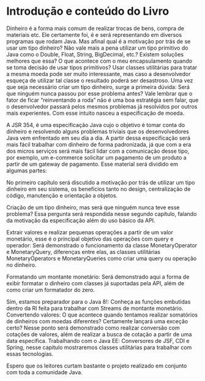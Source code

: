 # Introdução e conteúdo do Livro


Dinheiro é a forma mais comum de realizar trocas de bens, compra de materiais etc. Ele certamente foi, é e será representando em diversos programas que rodam Java. Mas afinal qual é a motivação por trás de se usar um tipo dinheiro? Não vale mais a pena utilizar um tipo primitivo do Java como o Double, Float, String, BigDecimal, etc.? Existem soluções melhores que essa? O que acontece com o meu encapsulamento quando se toma decisão de usar tipos primitivos? Usar classes utilitárias para tratar a mesma moeda pode ser muito interessante, mas caso a desenvolvedor esqueça de utilizar tal classe o resultado poderá ser desastroso. Uma vez que seja necessário criar um tipo dinheiro, surge a primeira dúvida: Será que ninguém nunca passou por esse problema antes? Vale lembrar que o fator de ficar “reinventando a roda” não é uma boa estratégia sem falar, que o desenvolvedor passará pelos mesmos problemas já resolvidos por outros mais experientes. Com esse intuito nasceu a especificação de moeda.


A JSR 354, é uma especificação Java cujo o objetivo é tomar conta do dinheiro e resolvendo alguns problemas triviais que os desenvolvedores Java vem enfrentado em seu dia a dia. A partir dessa especificação será mais fácil trabalhar com dinheiro de forma padronizada, já que com a era dos micros serviços será mais fácil lidar com a comunicação desse tipo, por exemplo, um e-commerce solicitar um pagamento de um produto a partir de um gateway de pagamento. Esse material será dividido em algumas partes:

No primeiro capítulo será discutido a motivação por trás de utilizar um tipo dinheiro em seu sistema, os benefícios tanto no design, centralização de código, manutenção e orientação a objetos.

Criação de um tipo dinheiro, mas será que ninguém nunca teve esse problema? Essa pergunta será respondida nesse segundo capítulo, falando da motivação da especificação além do uso básico da API.

Extrair valores e realizar pequenas operações a partir de um valor monetário, esse é o principal objetivo das operações com query e operador: Será demonstrado o funcionamento da classe MonetaryOperator e MonetaryQuery, diferenças entre elas, as classes utilitárias MonetaryOperators e MonetaryQueries como criar uma query ou operação no dinheiro.

Formatando um montante monetário: Será demonstrado aqui a forma de exibir formatar o dinheiro com classes já suportadas pela API, além de como criar um formatador do zero.

Sim, estamos preparador para o Java 8!: Conheça as funções embutidas dentro da RI feita para trabalhar com Streams de montante monetário.
Convertendo valores: O que acontece quando tentamos realizar somatórios de dinheiros com moedas diferentes? Certamente lançará uma exceção certo? Nesse ponto será demonstrado como realizar conversão com cotações de valores, além de realizar a busca de cotação a partir de uma data específica.
 Trabalhando com o Java EE: Conversores de JSF, CDI e Spring, nesse capítulo mostraremos classes utilitárias para trabalhar com essas tecnologias.

Espero que os leitores curtam bastante o projeto realizado em conjunto com toda a comunidade Java.